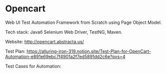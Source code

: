 # Opencart
Web UI Test Automation Framework from Scratch using Page Object Model.

Tech stack: Javaб Selenium Web Driver, TestNG, Maven.

Website: http://opencart.abstracta.us/

Test Plan: https://alluring-iron-319.notion.site/Test-Plan-for-OpenCart-Automation-e891e69ebc7f4901a2f7ed5891dd2c6e?pvs=4 

Test Cases for Automation: 
